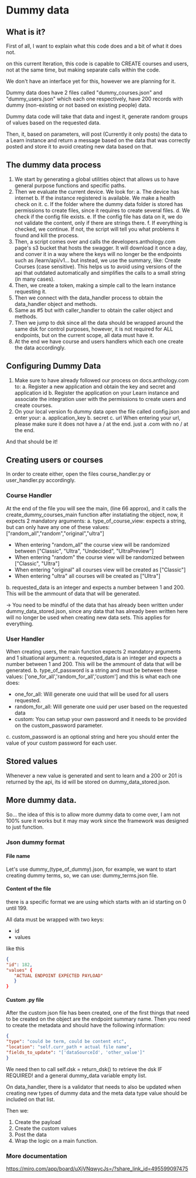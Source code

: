 # Dummy data

## What is it?

First of all, I want to explain what this code does and a bit of what it does not.

on this current Iteration, this code is capable to CREATE courses and users, not at the same time, but making separate calls within the code.

We don't have an interface yet for this, however we are planning for it.

Dummy data does have 2 files called "dummy_courses.json" and "dummy_users.json" which each one respectively, have 200 records with dummy (non-existing or not based on existing people) data.

Dummy data code will take that data and ingest it, generate random groups of values based on the requested data.

Then, it, based on parameters, will post (Currently it only posts) the data to a Learn instance and return a message based on the data that was correctly posted and store it to avoid creating new data based on that.

## The dummy data process

1. We start by generating a global utilities object that allows us to have general purpose functions and specific paths.
2. Then we evaluate the current device. We look for:
   a. The device has internet
   b. If the instance registered is available. We make a health check on it.
   c. If the folder where the dummy data folder is stored has permissions to create files, since it requires to create several files.
   d. We check if the config file exists.
   e. If the config file has data on it, we do not validate the content, only if there are strings there.
   f. If everything is checked, we continue. If not, the script will tell you what problems it found and kill the process.
3. Then, a script comes over and calls the developers.anthology.com page's s3 bucket that hosts the swagger. It will download it once a day, and conver it in a way where the keys will no longer be the endpoints such as /learn/api/v1... but instead, we use the summary, like: Create Courses (case sensitive). This helps us to avoid using versions of the api that outdated automatically and simplifies the calls to a small string (in many cases).
4. Then, we create a token, making a simple call to the learn instance requesting it.
5. Then we connect with the data_handler process to obtain the data_handler object and methods.
6. Same as #5 but with caller_handler to obtain the caller object and methods.
7. Then we jump to dsk since all the data should be wrapped around the same dsk for control purposes, however, it is not required for ALL endpoints, but on the current scope, all data must have it.
8. At the end we have course and users handlers which each one create the data accordingly.

## Configuring Dummy Data

1. Make sure to have already followed our process on docs.anthology.com to:
   a. Register a new application and obtain the key and secret and application id
   b. Register the application on your Learn instance and associate the integration user with the permissions to create users and create courses.
2. On your local version fo dummy data open the file called config.json and enter your:
   a. application_key
   b. secret
   c. url
   When entering your url, please make sure it does not have a / at the end. just a .com with no / at the end.

And that should be it!

## Creating users or courses

In order to create either, open the files course_handler.py or user_handler.py accordingly.

### Course Handler

At the end of the file you will see the main, (line 66 approx), and it calls the create_dummy_courses_main function after instatiating the object, now, it expects 2 mandatory arguments:
a. type_of_course_view: expects a string, but can only have any one of these values: ["random_all","random","original","ultra"]

- When entering "random_all" the course view will be randomized between ["Classic", "Ultra", "Undecided", "UltraPreview"]
- When entering "random" the course view will be randomized between ["Classic", "Ultra"]
- When entering "original" all courses view will be created as ["Classic"]
- When entering "ultra" all courses will be created as ["Ultra"]

b. requested_data is an integer and expects a number between 1 and 200. This will be the ammount of data that will be generated.

-> You need to be mindful of the data that has already been written under dummy_data_stored.json, since any data that has already been written here will no longer be used when creating new data sets. This applies for everything.

### User Handler

When creating users, the main function expects 2 mandatory arguments and 1 situational argument:
a. requested_data is an integer and expects a number between 1 and 200. This will be the ammount of data that will be generated.
b. type_of_password is a string and must be between these values: ['one_for_all','random_for_all','custom'] and this is what each one does:

- one_for_all: Will generate one uuid that will be used for all users requested.
- random_for_all: Will generate one uuid per user based on the requested data
- custom: You can setup your own password and it needs to be provided on the custom_password parameter.

c. custom_password is an optional string and here you should enter the value of your custom password for each user.

## Stored values

Whenever a new value is generated and sent to learn and a 200 or 201 is returned by the api, its id will be stored on dummy_data_stored.json.

## More dummy data.

So... the idea of this is to allow more dummy data to come over, I am not 100% sure it works but it may may work since the framework was designed to just function.

### Json dummy format

#### File name

Let's use dummy\_(type_of_dummy).json, for example, we want to start creating dummy terms, so, we can use: dummy_terms.json file.

#### Content of the file

there is a specific format we are using which starts with an id starting on 0 until 199.

All data must be wrapped with two keys:

- id
- values

like this

```json
{
"id": 182,
"values" {
   "ACTUAL ENDPOINT EXPECTED PAYLOAD"
   }
}
```

#### Custom .py file

After the custom json file has been created, one of the first things that need to be created on the object are the endpoint summary name.
Then you need to create the metadata and should have the following information:
```json
{
"type": "could be term, could be content etc",
"location": "self.curr_path + actual file name",
"fields_to_update": "['dataSourceId', 'other_value']"
}
```
We need then to call self.dsk = return_dsk() to retrieve the dsk IF REQUIRED!
and a general dummy_data variable empty list.

On data_handler, there is a validator that needs to also be updated when creating new types of dummy data and the meta data type value should be included on that list.

Then we:

1. Create the payload
2. Create the custom values
3. Post the data
4. Wrap the logic on a main function.

### More documentation
https://miro.com/app/board/uXjVNqwycJs=/?share_link_id=495599097475
